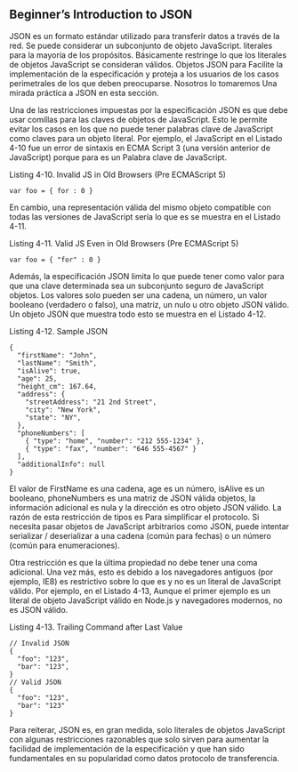 ## Beginner’s Introduction to JSON

JSON es un formato estándar utilizado para transferir datos a través de la red. 
Se puede considerar un subconjunto de objeto JavaScript.
literales para la mayoría de los propósitos. Básicamente restringe 
lo que los literales de objetos JavaScript se consideran válidos. Objetos JSON para
Facilite la implementación de la especificación y proteja a los usuarios 
de los casos perimetrales de los que deben preocuparse. Nosotros lo tomaremos
Una mirada práctica a JSON en esta sección.

Una de las restricciones impuestas por la especificación 
JSON es que debe usar comillas para las claves de objetos de JavaScript.
Esto le permite evitar los casos en los que no puede tener palabras 
clave de JavaScript como claves para un objeto literal. Por ejemplo,
el JavaScript en el Listado 4-10 fue un error de sintaxis 
en ECMA Script 3 (una versión anterior de JavaScript) porque para es un
Palabra clave de JavaScript.

Listing 4-10. Invalid JS in Old Browsers (Pre ECMAScript 5)

```
var foo = { for : 0 }
```

En cambio, una representación válida del mismo objeto compatible con todas las versiones de JavaScript sería lo que es
se muestra en el Listado 4-11.

Listing 4-11. Valid JS Even in Old Browsers (Pre ECMAScript 5)

```
var foo = { "for" : 0 }
```

Además, la especificación JSON limita lo que puede tener como 
valor para que una clave determinada sea un subconjunto seguro de JavaScript
objetos. Los valores solo pueden ser una cadena, un número, un 
valor booleano (verdadero o falso), una matriz, un nulo u otro objeto JSON válido.
Un objeto JSON que muestra todo esto se muestra en el Listado 4-12.

Listing 4-12. Sample JSON

```
{
  "firstName": "John",
  "lastName": "Smith",
  "isAlive": true,
  "age": 25,
  "height_cm": 167.64,
  "address": {
    "streetAddress": "21 2nd Street",
    "city": "New York",
    "state": "NY",
  },
  "phoneNumbers": [
    { "type": "home", "number": "212 555-1234" },
    { "type": "fax", "number": "646 555-4567" }
  ],
  "additionalInfo": null
}
```

El valor de FirstName es una cadena, age es un número, isAlive es un booleano, phoneNumbers es una matriz de JSON válida
objetos, la información adicional es nula y la dirección es otro objeto JSON válido. La razón de esta restricción de tipos es
Para simplificar el protocolo. Si necesita pasar objetos de JavaScript arbitrarios como JSON, puede intentar serializar / deserializar
a una cadena (común para fechas) o un número (común para enumeraciones).

Otra restricción es que la última propiedad no debe tener una coma adicional. 
Una vez más, esto es debido a los navegadores antiguos
(por ejemplo, IE8) es restrictivo sobre lo que es y no es un 
literal de JavaScript válido. Por ejemplo, en el Listado 4-13,
Aunque el primer ejemplo es un literal de objeto JavaScript válido 
en Node.js y navegadores modernos, no es JSON válido.

Listing 4-13. Trailing Command after Last Value

```
// Invalid JSON
{
  "foo": "123",
  "bar": "123",
}
// Valid JSON
{
  "foo": "123",
  "bar": "123"
}
```

Para reiterar, JSON es, en gran medida, solo literales de objetos JavaScript 
con algunas restricciones razonables que solo sirven
para aumentar la facilidad de implementación de la 
especificación y que han sido fundamentales en su popularidad como datos
protocolo de transferencia.





